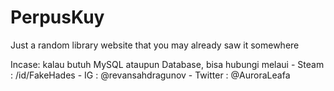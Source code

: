 # PerpusKuy
Just a random library website that you may already saw it somewhere

Incase: kalau butuh MySQL ataupun Database, bisa hubungi melaui
        - Steam   : /id/FakeHades
        - IG      : @revansahdragunov
        - Twitter : @AuroraLeafa
